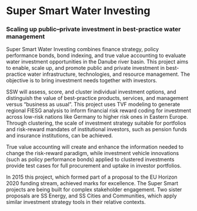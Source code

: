 # Super Smart Water Investing

### Scaling up public–private investment in best-practice water management

Super Smart Water Investing combines finance strategy, policy performance bonds, bond indexing, and true value accounting to evaluate water investment opportunities in the Danube river basin. This project aims to enable, scale up, and promote public and private investment in best-practice water infrastructure, technologies, and resource management. The objective is to bring investment needs together with investors.

SSW will assess, score, and cluster individual investment options, and distinguish the value of best-practice products, services, and management versus “business as usual”. This project uses TVF modeling to generate regional FIESG analysis to inform financial risk reward coding for investment across low-risk nations like Germany to higher risk ones in Eastern Europe. Through clustering, the scale of investment strategy suitable for portfolios and risk-reward mandates of institutional investors, such as pension funds and insurance institutions, can be achieved.

True value accounting will create and enhance the information needed to change the risk-reward paradigm, while investment vehicle innovations \(such as policy performance bonds\) applied to clustered investments provide test cases for full procurement and uptake in investor portfolios.

In 2015 this project, which formed part of a proposal to the EU Horizon 2020 funding stream, achieved marks for excellence. The Super Smart projects are being built for complex stakeholder engagement. Two sister proposals are SS Energy, and SS Cities and Communities, which apply similar investment strategy tools in their relative contexts.

